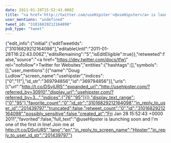 ```yaml
---
date: 2011-01-28T15:52:43.000Z
title: "<a href='http://twitter.com/useHipster'>@useHipster</a> is launching soon and I'm one of the first in line! Join me at  http://t.co/DSvjUR5″"
user_mentions: "undefined"
tweet_id: "31016829212164098"
pub_type: "tweet"
---
```

{"edit_info":{"initial":{"editTweetIds":["31016829212164098"],"editableUntil":"2011-01-28T16:22:43.006Z","editsRemaining":"5","isEditEligible":true}},"retweeted":false,"source":"<a href=\"https://dev.twitter.com/docs/tfw\" rel=\"nofollow\">Twitter for Websites</a>","entities":{"hashtags":[],"symbols":[],"user_mentions":[{"name":"Doug Ludlow","screen_name":"usehipster","indices":["0","11"],"id_str":"369794856","id":"369794856"}],"urls":[{"url":"http://t.co/DSvjUR5","expanded_url":"http://usehipster.com/?referred_by=30910","display_url":"usehipster.com/?referred_by=3…","indices":["76","95"]}]},"display_text_range":["0","95"],"favorite_count":"0","id_str":"31016829212164098","in_reply_to_user_id":"201439797","truncated":false,"retweet_count":"0","id":"31016829212164098","possibly_sensitive":false,"created_at":"Fri Jan 28 15:52:43 +0000 2011","favorited":false,"full_text":"@useHipster is launching soon and I'm one of the first in line! Join me at  http://t.co/DSvjUR5","lang":"en","in_reply_to_screen_name":"Hipster","in_reply_to_user_id_str":"201439797"}
